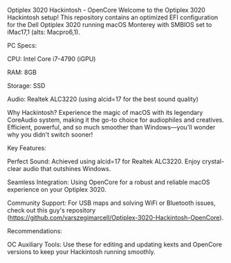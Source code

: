 Optiplex 3020 Hackintosh - OpenCore
Welcome to the Optiplex 3020 Hackintosh setup! This repository contains an optimized EFI configuration for the Dell Optiplex 3020 running macOS Monterey with SMBIOS set to iMac17,1 (alts: Macpro6,1).

PC Specs:

CPU: Intel Core i7-4790 (iGPU)

RAM: 8GB

Storage: SSD

Audio: Realtek ALC3220 (using alcid=17 for the best sound quality)

Why Hackintosh? Experience the magic of macOS with its legendary CoreAudio system, making it the go-to choice for audiophiles and creatives. Efficient, powerful, and so much smoother than Windows—you'll wonder why you didn't switch sooner!

Key Features:

Perfect Sound: Achieved using alcid=17 for Realtek ALC3220. Enjoy crystal-clear audio that outshines Windows.

Seamless Integration: Using OpenCore for a robust and reliable macOS experience on your Optiplex 3020.

Community Support: For USB maps and solving WiFi or Bluetooth issues, check out this guy's repository (https://github.com/varszegimarcell/Optiplex-3020-Hackintosh-OpenCore).

Recommendations:

OC Auxiliary Tools: Use these for editing and updating kexts and OpenCore versions to keep your Hackintosh running smoothly.
